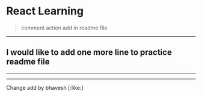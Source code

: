 # React Learning

> comment action add in readme file

---

## I would like to add one more line to practice readme file

___


***

Change add by bhavesh
[:like:]